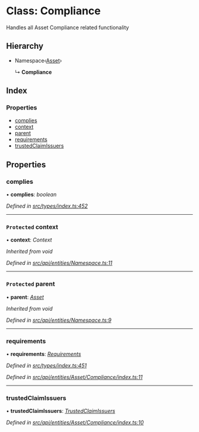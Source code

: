 # Class: Compliance

Handles all Asset Compliance related functionality

## Hierarchy

* Namespace‹[Asset](asset.md)›

  ↳ **Compliance**

## Index

### Properties

* [complies](compliance.md#complies)
* [context](compliance.md#protected-context)
* [parent](compliance.md#protected-parent)
* [requirements](compliance.md#requirements)
* [trustedClaimIssuers](compliance.md#trustedclaimissuers)

## Properties

###  complies

• **complies**: *boolean*

*Defined in [src/types/index.ts:452](https://github.com/PolymeshAssociation/polymesh-sdk/blob/46845947/src/types/index.ts#L452)*

___

### `Protected` context

• **context**: *Context*

*Inherited from void*

*Defined in [src/api/entities/Namespace.ts:11](https://github.com/PolymeshAssociation/polymesh-sdk/blob/46845947/src/api/entities/Namespace.ts#L11)*

___

### `Protected` parent

• **parent**: *[Asset](asset.md)*

*Inherited from void*

*Defined in [src/api/entities/Namespace.ts:9](https://github.com/PolymeshAssociation/polymesh-sdk/blob/46845947/src/api/entities/Namespace.ts#L9)*

___

###  requirements

• **requirements**: *[Requirements](requirements.md)*

*Defined in [src/types/index.ts:451](https://github.com/PolymeshAssociation/polymesh-sdk/blob/46845947/src/types/index.ts#L451)*

*Defined in [src/api/entities/Asset/Compliance/index.ts:11](https://github.com/PolymeshAssociation/polymesh-sdk/blob/46845947/src/api/entities/Asset/Compliance/index.ts#L11)*

___

###  trustedClaimIssuers

• **trustedClaimIssuers**: *[TrustedClaimIssuers](trustedclaimissuers.md)*

*Defined in [src/api/entities/Asset/Compliance/index.ts:10](https://github.com/PolymeshAssociation/polymesh-sdk/blob/46845947/src/api/entities/Asset/Compliance/index.ts#L10)*
